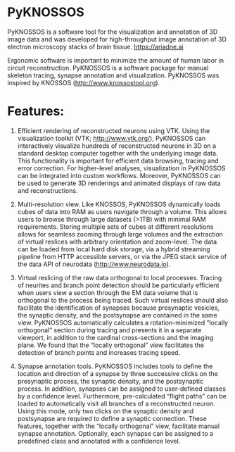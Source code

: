 # PyKNOSSOS
PyKNOSSOS is a software tool for the visualization and annotation of 3D image data and was developed for high-throughput image annotation of 3D electron microscopy stacks of brain tissue. https://ariadne.ai

Ergonomic software is important to minimize the amount of human labor in circuit reconstruction. PyKNOSSOS is a  software package for manual skeleton tracing, synapse annotation and visualization.
PyKNOSSOS was inspired by KNOSSOS (http://www.knossostool.org).

# Features:
1. Efficient rendering of reconstructed neurons using VTK. Using the visualization toolkit (VTK;
http://www.vtk.org/), PyKNOSSOS can interactively visualize hundreds of reconstructed neurons
in 3D on a standard desktop computer together with the underlying image data. This functionality
is important for efficient data browsing, tracing and error correction. For higher-level analyses,
visualization in PyKNOSSOS can be integrated into custom workflows. Moreover, PyKNOSSOS
can be used to generate 3D renderings and animated displays of raw data and reconstructions.

2. Multi-resolution view. Like KNOSSOS, PyKNOSSOS dynamically loads cubes of data into
RAM as users navigate through a volume. This allows users to browse through large datasets
(>1TB) with minimal RAM requirements. Storing multiple sets of cubes at different resolutions
allows for seamless zooming through large volumes and the extraction of virtual reslices with
arbitrary orientation and zoom-level. The data can be loaded from local hard disk storage, via
a hybrid streaming pipeline from HTTP accessible servers, or via the JPEG stack service of the
data API of neurodata (http://www.neurodata.io).

3. Virtual reslicing of the raw data orthogonal to local processes. Tracing of neurites and branch
point detection should be particularly efficient when users view a section through the EM data
volume that is orthogonal to the process being traced. Such virtual reslices should also facilitate
the identification of synapses because presynaptic vesicles, the synaptic density, and the
postsynapse are contained in the same view. PyKNOSSOS automatically calculates a rotation-minimized
“locally orthogonal” section during tracing and presents it in a separate viewport, in
addition to the cardinal cross-sections and the imaging plane. We found that the “locally
orthogonal” view facilitates the detection of branch points and increases tracing speed.

4. Synapse annotation tools. PyKNOSSOS includes tools to define the location and direction of a
synapse by three successive clicks on the presynaptic process, the synaptic density, and the
postsynaptic process. In addition, synapses can be assigned to user-defined classes by a
confidence level. Furthermore, pre-calculated “flight paths” can be loaded to automatically visit
all branches of a reconstructed neuron. Using this mode, only two clicks on the synaptic density
and postsynapse are required to define a synaptic connection. These features, together with the
“locally orthogonal” view, facilitate manual synapse annotation. Optionally, each synapse can be
assigned to a predefined class and annotated with a confidence level.
